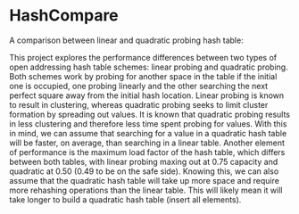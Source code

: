 # HashCompare
A comparison between linear and quadratic probing hash table:

This project explores the performance differences between two types of open addressing hash table schemes: linear probing and quadratic probing. Both schemes work by probing for another space in the table if the initial one is occupied, one probing linearly and the other searching the next perfect square away from the initial hash location. Linear probing is known to result in clustering, whereas quadratic probing seeks to limit cluster formation by spreading out values. It is known that quadratic probing results in less clustering and therefore less time spent probing for values. With this in mind, we can assume that searching for a value in a quadratic hash table will be faster, on average, than searching in a linear table. Another element of performance is the maximum load factor of the hash table, which differs between both tables, with linear probing maxing out at 0.75 capacity and quadratic at 0.50 (0.49 to be on the safe side). Knowing this, we can also assume that the quadratic hash table will take up more space and require more rehashing operations than the linear table. This will likely mean it will take longer to build a quadratic hash table (insert all elements).



